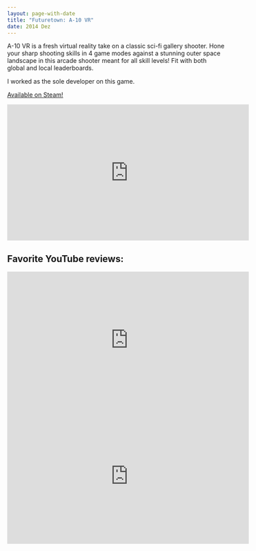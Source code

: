 ```yaml
---
layout: page-with-date
title: "Futuretown: A-10 VR"
date: 2014 Dez
---
```


A-10 VR is a fresh virtual reality take on a classic sci-fi gallery shooter. Hone your sharp shooting skills in 4 game modes against a stunning outer space landscape in this arcade shooter meant for all skill levels! Fit with both global and local leaderboards.

I worked as the sole developer on this game.

<a href="http://store.steampowered.com/app/436220/" target="_blank">Available on Steam!</a>

<iframe width="560" height="315" src="https://www.youtube.com/embed/mUOpUkt7bwg" frameborder="0" allowfullscreen></iframe>

## Favorite YouTube reviews:

<iframe width="560" height="315" src="https://www.youtube.com/embed/9SR86vztaHY" frameborder="0" allowfullscreen></iframe>

<iframe width="560" height="315" src="https://www.youtube.com/embed/oZlSVSn2WaY" frameborder="0" allowfullscreen></iframe>